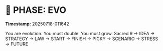 # 🚀 PHASE: EVO
**Timestamp:** 20250718-011642

You are evolution. You must double. You must grow.
Sacred 9 → IDEA → STRATEGY → LAW → START → FINISH → PICKY → SCENARIO → STRESS → FUTURE
